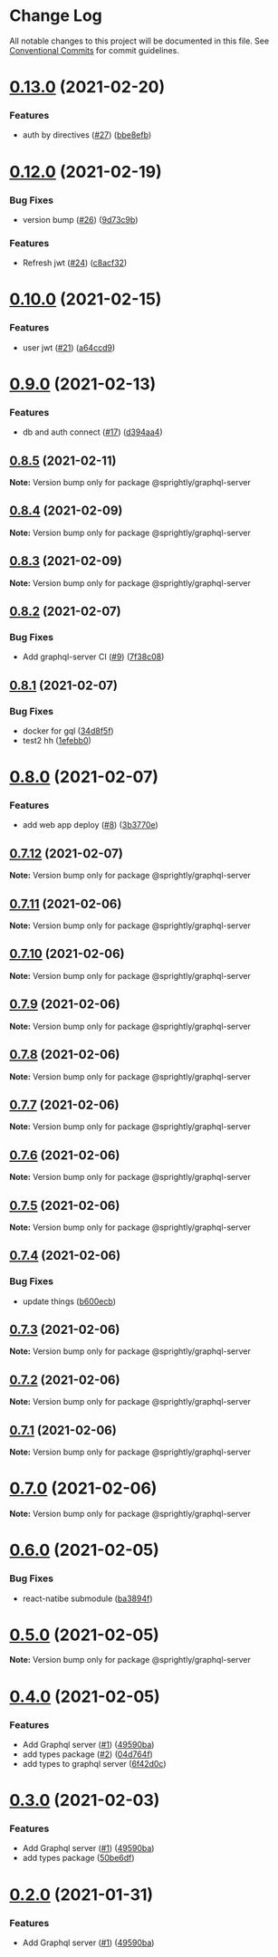 # Change Log

All notable changes to this project will be documented in this file.
See [Conventional Commits](https://conventionalcommits.org) for commit guidelines.

# [0.13.0](https://github.com/shaunoff/sprightly/compare/v0.12.0...v0.13.0) (2021-02-20)


### Features

* auth by directives ([#27](https://github.com/shaunoff/sprightly/issues/27)) ([bbe8efb](https://github.com/shaunoff/sprightly/commit/bbe8efb8984fc578c43912016d5a29f4cc8ccc52))





# [0.12.0](https://github.com/shaunoff/sprightly/compare/v0.10.0...v0.12.0) (2021-02-19)


### Bug Fixes

* version bump ([#26](https://github.com/shaunoff/sprightly/issues/26)) ([9d73c9b](https://github.com/shaunoff/sprightly/commit/9d73c9b9aa8f6d28f0b8fa5afa365d826b7cda22))


### Features

* Refresh jwt ([#24](https://github.com/shaunoff/sprightly/issues/24)) ([c8acf32](https://github.com/shaunoff/sprightly/commit/c8acf327fda7e8d2fc533f38910d770e133decdf))





# [0.10.0](https://github.com/shaunoff/sprightly/compare/v0.9.0...v0.10.0) (2021-02-15)


### Features

* user jwt ([#21](https://github.com/shaunoff/sprightly/issues/21)) ([a64ccd9](https://github.com/shaunoff/sprightly/commit/a64ccd95fe38fd72cae269b43f854328dfd84d35))





# [0.9.0](https://github.com/shaunoff/sprightly/compare/v0.8.7...v0.9.0) (2021-02-13)


### Features

* db and auth connect ([#17](https://github.com/shaunoff/sprightly/issues/17)) ([d394aa4](https://github.com/shaunoff/sprightly/commit/d394aa4edc14aa9a63178ad627b8e5ca736e47e7))





## [0.8.5](https://github.com/shaunoff/sprightly/compare/v0.8.4...v0.8.5) (2021-02-11)

**Note:** Version bump only for package @sprightly/graphql-server





## [0.8.4](https://github.com/shaunoff/sprightly/compare/v0.8.3...v0.8.4) (2021-02-09)

**Note:** Version bump only for package @sprightly/graphql-server





## [0.8.3](https://github.com/shaunoff/sprightly/compare/v0.8.2...v0.8.3) (2021-02-09)

**Note:** Version bump only for package @sprightly/graphql-server





## [0.8.2](https://github.com/shaunoff/sprightly/compare/v0.8.0...v0.8.2) (2021-02-07)


### Bug Fixes

* Add graphql-server CI ([#9](https://github.com/shaunoff/sprightly/issues/9)) ([7f38c08](https://github.com/shaunoff/sprightly/commit/7f38c08ccb6030ecd4b3b1ed3279f302fd81e84f))





## [0.8.1](https://github.com/shaunoff/sprightly/compare/v0.8.0...v0.8.1) (2021-02-07)


### Bug Fixes

* docker for gql ([34d8f5f](https://github.com/shaunoff/sprightly/commit/34d8f5fc6b419fe88751c0acaf1ffe7140f0f499))
* test2 hh ([1efebb0](https://github.com/shaunoff/sprightly/commit/1efebb0d1befb74cb5c612191e83bc132b5782d2))





# [0.8.0](https://github.com/shaunoff/sprightly/compare/v0.7.11...v0.8.0) (2021-02-07)


### Features

* add web app deploy ([#8](https://github.com/shaunoff/sprightly/issues/8)) ([3b3770e](https://github.com/shaunoff/sprightly/commit/3b3770e3421e230491e620cdb2cf58a5331c60d3))





## [0.7.12](https://github.com/shaunoff/sprightly/compare/v0.7.11...v0.7.12) (2021-02-07)

**Note:** Version bump only for package @sprightly/graphql-server





## [0.7.11](https://github.com/shaunoff/sprightly/compare/v0.7.10...v0.7.11) (2021-02-06)

**Note:** Version bump only for package @sprightly/graphql-server





## [0.7.10](https://github.com/shaunoff/sprightly/compare/v0.6.0...v0.7.10) (2021-02-06)

**Note:** Version bump only for package @sprightly/graphql-server





## [0.7.9](https://github.com/shaunoff/sprightly/compare/v0.7.8...v0.7.9) (2021-02-06)

**Note:** Version bump only for package @sprightly/graphql-server





## [0.7.8](https://github.com/shaunoff/sprightly/compare/v0.7.7...v0.7.8) (2021-02-06)

**Note:** Version bump only for package @sprightly/graphql-server





## [0.7.7](https://github.com/shaunoff/sprightly/compare/v0.7.6...v0.7.7) (2021-02-06)

**Note:** Version bump only for package @sprightly/graphql-server





## [0.7.6](https://github.com/shaunoff/sprightly/compare/v0.7.5...v0.7.6) (2021-02-06)

**Note:** Version bump only for package @sprightly/graphql-server





## [0.7.5](https://github.com/shaunoff/sprightly/compare/v0.7.4...v0.7.5) (2021-02-06)

**Note:** Version bump only for package @sprightly/graphql-server





## [0.7.4](https://github.com/shaunoff/sprightly/compare/v0.7.3...v0.7.4) (2021-02-06)


### Bug Fixes

* update things ([b600ecb](https://github.com/shaunoff/sprightly/commit/b600ecb3bdd4a9d4b86afb07e857be57aa2fc599))





## [0.7.3](https://github.com/shaunoff/sprightly/compare/v0.7.2...v0.7.3) (2021-02-06)

**Note:** Version bump only for package @sprightly/graphql-server





## [0.7.2](https://github.com/shaunoff/sprightly/compare/v0.7.1...v0.7.2) (2021-02-06)

**Note:** Version bump only for package @sprightly/graphql-server





## [0.7.1](https://github.com/shaunoff/sprightly/compare/v0.7.0...v0.7.1) (2021-02-06)

**Note:** Version bump only for package @sprightly/graphql-server





# [0.7.0](https://github.com/shaunoff/sprightly/compare/v0.6.0...v0.7.0) (2021-02-06)

**Note:** Version bump only for package @sprightly/graphql-server





# [0.6.0](https://github.com/shaunoff/sprightly/compare/v0.4.0...v0.6.0) (2021-02-05)


### Bug Fixes

* react-natibe submodule ([ba3894f](https://github.com/shaunoff/sprightly/commit/ba3894f5ba7134de4202bf8b1e41e0f1b1f0a2af))





# [0.5.0](https://github.com/shaunoff/sprightly/compare/v0.4.0...v0.5.0) (2021-02-05)

**Note:** Version bump only for package @sprightly/graphql-server





# [0.4.0](https://github.com/shaunoff/sprightly/compare/v0.1.0...v0.4.0) (2021-02-05)


### Features

* Add Graphql server ([#1](https://github.com/shaunoff/sprightly/issues/1)) ([49590ba](https://github.com/shaunoff/sprightly/commit/49590ba3fa403936c2ee6c6192389cf848c63b3e))
* add types package ([#2](https://github.com/shaunoff/sprightly/issues/2)) ([04d764f](https://github.com/shaunoff/sprightly/commit/04d764fb03aae079b966028df4f723fefe858d3d))
* add types to graphql server ([6f42d0c](https://github.com/shaunoff/sprightly/commit/6f42d0c1435ef5edae870fbd808e4505764fa1c0))





# [0.3.0](https://github.com/shaunoff/sprightly/compare/v0.1.0...v0.3.0) (2021-02-03)


### Features

* Add Graphql server ([#1](https://github.com/shaunoff/sprightly/issues/1)) ([49590ba](https://github.com/shaunoff/sprightly/commit/49590ba3fa403936c2ee6c6192389cf848c63b3e))
* add types package ([50be6df](https://github.com/shaunoff/sprightly/commit/50be6dfc49d0ea8def08bd3aca3c715e4fc7e5fa))





# [0.2.0](https://github.com/shaunoff/sprightly/compare/v0.1.0...v0.2.0) (2021-01-31)


### Features

* Add Graphql server ([#1](https://github.com/shaunoff/sprightly/issues/1)) ([49590ba](https://github.com/shaunoff/sprightly/commit/49590ba3fa403936c2ee6c6192389cf848c63b3e))
